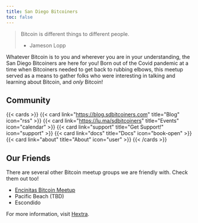 ```yaml
---
title: San Diego Bitcoiners
toc: false
---
```


> Bitcoin is different things to different people.
> - Jameson Lopp

Whatever Bitcoin is to you and wherever you are in your understanding, the San Diego Bitcoiners are here for you! Born out of the Covid pandemic at a time when Bitcoiners needed to get back to rubbing elbows, this meetup served as a means to gather folks who were interesting in talking and learning about Bitcoin, and _only_ Bitcoin!

## Community

{{< cards >}}
  {{< card link="https://blog.sdbitcoiners.com" title="Blog" icon="rss" >}}
  {{< card link="https://lu.ma/sdbitcoiners" title="Events" icon="calendar" >}}
  {{< card link="support" title="Get Support!" icon="support" >}}
  {{< card link="docs" title="Docs" icon="book-open" >}}
  {{< card link="about" title="About" icon="user" >}}
{{< /cards >}}

## Our Friends

There are several other Bitcoin meetup groups we are friendly with. Check them out too!
* [Encinitas Bitcoin Meetup]([https://lu.ma/6xgvf8bd](https://lu.ma/calendar/cal-3zDGZ6vPHuIqgAO))
* Pacific Beach (TBD)
* Escondido

For more information, visit [Hextra](https://imfing.github.io/hextra).

